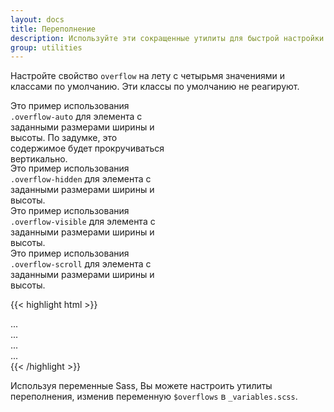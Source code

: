 ```yaml
---
layout: docs
title: Переполнение
description: Используйте эти сокращенные утилиты для быстрой настройки того, как контент выходит за пределы элемента.
group: utilities
---
```


Настройте свойство `overflow` на лету с четырьмя значениями и классами по умолчанию. Эти классы по умолчанию не реагируют.

<div class="bd-example d-md-flex">
  <div class="overflow-auto p-3 mb-3 mb-md-0 mr-md-3 bg-light" style="max-width: 260px; max-height: 100px;">
    Это пример использования <code>.overflow-auto</code> для элемента с заданными размерами ширины и высоты. По задумке, это содержимое будет прокручиваться вертикально.
  </div>
  <div class="overflow-hidden p-3 mb-3 mb-md-0 mr-md-3 bg-light" style="max-width: 260px; max-height: 100px;">
    Это пример использования <code>.overflow-hidden</code> для элемента с заданными размерами ширины и высоты.
  </div>
  <div class="overflow-visible p-3 mb-3 mb-md-0 mr-md-3 bg-light" style="max-width: 260px; max-height: 100px;">
    Это пример использования <code>.overflow-visible</code> для элемента с заданными размерами ширины и высоты.
  </div>
  <div class="overflow-scroll p-3 bg-light" style="max-width: 260px; max-height: 100px;">
    Это пример использования <code>.overflow-scroll</code> для элемента с заданными размерами ширины и высоты.
  </div>
</div>

{{< highlight html >}}
<div class="overflow-auto">...</div>
<div class="overflow-hidden">...</div>
<div class="overflow-visible">...</div>
<div class="overflow-scroll">...</div>
{{< /highlight >}}

Используя переменные Sass, Вы можете настроить утилиты переполнения, изменив переменную `$overflows` в `_variables.scss`.

